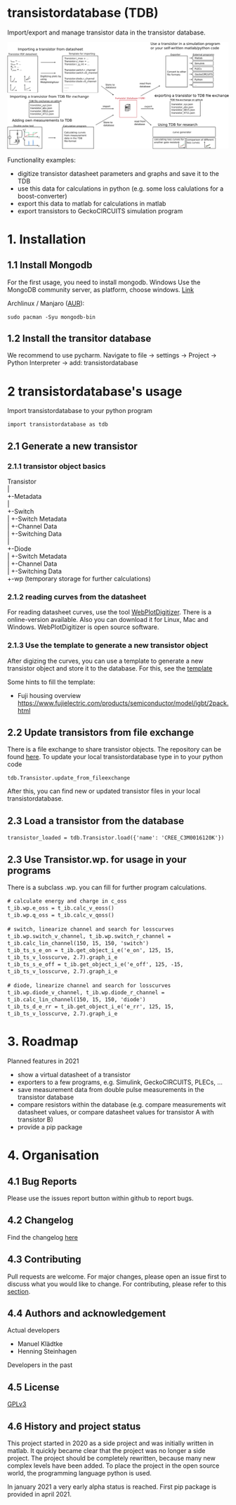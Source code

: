 # transistordatabase (TDB)
Import/export and manage transistor data in the transistor database.

![](documentation/Workflow.png)

Functionality examples:
 * digitize transistor datasheet parameters and graphs and save it to the TDB
 * use this data for calculations in python (e.g. some loss calulations for a boost-converter)
 * export this data to matlab for calculations in matlab
 * export transistors to GeckoCIRCUITS simulation program

# 1. Installation
## 1.1 Install Mongodb
For the first usage, you need to install mongodb.
Windows
Use the MongoDB community server, as platform, choose windows. [Link](https://www.mongodb.com/try/download/community)

Archlinux / Manjaro ([AUR](https://aur.archlinux.org/packages/mongodb-bin/)):
```
sudo pacman -Syu mongodb-bin
```
## 1.2 Install the transitor database
We recommend to use pycharm. Navigate to file -> settings -> Project -> Python Interpreter -> add: transistordatabase    






# 2 transistordatabase's usage
Import transistordatabase to your python program
```
import transistordatabase as tdb
```


## 2.1 Generate a new transistor


### 2.1.1 transistor object basics
Transistor      
 |        
 +-Metadata        
 |        
 +-Switch       
 |  +-Switch Metadata      
 |  +-Channel Data      
 |  +-Switching Data     
 |          
 +-Diode     
 |  +-Switch Metadata     
 |  +-Channel Data     
 |  +-Switching Data     
 +-wp (temporary storage for further calculations)

### 2.1.2 reading curves from the datasheet
For reading datasheet curves, use the tool [WebPlotDigitizer](https://automeris.io/WebPlotDigitizer/). There is a online-version available. Also you can download it for Linux, Mac and Windows. WebPlotDigitizer is open source software.
### 2.1.3 Use the template to generate a new transistor object
After digizing the curves, you can use a template to generate a new transistor object and store it to the database. For this, see the [template](/template_example/template_example.py)

Some hints to fill the template:
 * Fuji housing overview https://www.fujielectric.com/products/semiconductor/model/igbt/2pack.html



## 2.2 Update transistors from file exchange
There is a file exchange to share transistor objects. The repository can be found [here](https://github.com/upb-lea/transistordatabase_File_Exchange). To update your local transistordatabase type in to your python code
```
tdb.Transistor.update_from_fileexchange
```
After this, you can find new or updated transistor files in your local transistordatabase.
## 2.3 Load a transistor from the database
```
transistor_loaded = tdb.Transistor.load({'name': 'CREE_C3M0016120K'})
```
## 2.3 Use Transistor.wp. for usage in your programs
There is a subclass .wp. you can fill for further program calculations.
```
# calculate energy and charge in c_oss
t_ib.wp.e_oss = t_ib.calc_v_eoss()
t_ib.wp.q_oss = t_ib.calc_v_qoss()

# switch, linearize channel and search for losscurves
t_ib.wp.switch_v_channel, t_ib.wp.switch_r_channel = t_ib.calc_lin_channel(150, 15, 150, 'switch')
t_ib_ts_s_e_on = t_ib.get_object_i_e('e_on', 125, 15, t_ib_ts_v_losscurve, 2.7).graph_i_e
t_ib_ts_s_e_off = t_ib.get_object_i_e('e_off', 125, -15, t_ib_ts_v_losscurve, 2.7).graph_i_e

# diode, linearize channel and search for losscurves
t_ib.wp.diode_v_channel, t_ib.wp.diode_r_channel = t_ib.calc_lin_channel(150, 15, 150, 'diode')
t_ib_ts_d_e_rr = t_ib.get_object_i_e('e_rr', 125, 15, t_ib_ts_v_losscurve, 2.7).graph_i_e
```



# 3. Roadmap
Planned features in 2021
* show a virtual datasheet of a transistor
* exporters to a few programs, e.g. Simulink, GeckoCIRCUITS, PLECs, ...
* save measurement data from double pulse measurements in the transistor database
* compare resistors within the database (e.g. compare measurements wit datasheet values, or compare datasheet values for transistor A with transistor B)
* provide a pip package

# 4. Organisation
## 4.1 Bug Reports
Please use the issues report button within github to report bugs.

## 4.2 Changelog
Find the changelog [here](CHANGELOG.md)

## 4.3 Contributing
Pull requests are welcome. For major changes, please open an issue first to discuss what you would like to change.
For contributing, please refer to this [section](Contributing.md).

## 4.4 Authors and acknowledgement
Actual developers
* Manuel Klädtke
* Henning Steinhagen     

Developers in the past

## 4.5 License
[GPLv3](https://choosealicense.com/licenses/gpl-3.0/)

## 4.6 History and project status
This project started in 2020 as a side project and was initially written in matlab. It quickly became clear that the project was no longer a side project. The project should be completely rewritten, because many new complex levels have been added. To place the project in the open source world, the programming language python is used.      

In january 2021 a very early alpha status is reached. First pip package is provided in april 2021.
